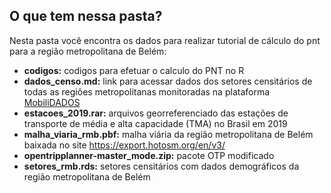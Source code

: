 ## O que tem nessa pasta?

Nesta pasta você encontra os dados para realizar tutorial de cálculo do pnt para a região metropolitana de Belém:

- **codigos:** codigos para efetuar o calculo do PNT no R
- **dados_censo.md:** link para acessar dados dos setores censitários de todas as regiões metropolitanas monitoradas na plataforma [MobiliDADOS](https://mobilidados.org.br/)
- **estacoes_2019.rar:** arquivos georreferenciado das estações de transporte de média e alta capacidade (TMA) no Brasil em 2019 
- **malha_viaria_rmb.pbf:** malha viária da região metropolitana de Belém baixada no site https://export.hotosm.org/en/v3/
- **opentripplanner-master_mode.zip:** pacote OTP modificado
- **setores_rmb.rds:** setores censitários com dados demográficos da região metropolitana de Belém

